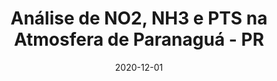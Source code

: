 ---
title: "Análise de NO2, NH3 e PTS na Atmosfera de Paranaguá - PR"
collection: publications
category: manuscripts
permalink: /publication/2020-no2nh3epts-paranagua
date: 2020-12-01
venue: 'Fronteiras: Journal of Social, Technological and Environmental Science'
citation: 'SOUZA, F. F. C.; TAGLIATELLA, E.; GURGATZ, B. M.; HUERGO, L. F.; REIS, R. A. Análise de NO2, NH3 e PTS na Atmosfera de Paranaguá - PR. Fronteiras: Journal of Social, Technological and Environmental Science, v. 9, p. 212-229, 2020.'
---